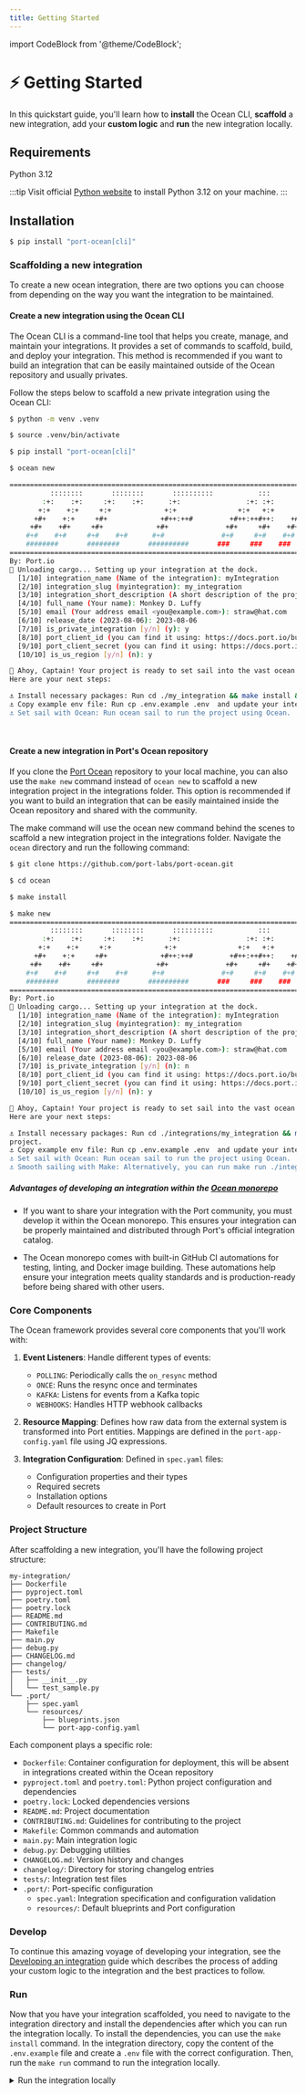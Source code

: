 ```yaml
---
title: Getting Started
---
```


import CodeBlock from '@theme/CodeBlock';

# ⚡️ Getting Started

In this quickstart guide, you'll learn how to **install** the Ocean CLI, **scaffold** a new integration, add your **custom logic** and **run** the new integration locally.

## Requirements

Python 3.12

:::tip
Visit official [Python website](https://www.python.org/downloads/) to install Python 3.12 on your machine.
:::

## Installation

```bash showLineNumbers
$ pip install "port-ocean[cli]"
```

### Scaffolding a new integration

To create a new ocean integration, there are two options you can choose from depending on the way you want the integration to be maintained.

#### Create a new integration using the Ocean CLI

The Ocean CLI is a command-line tool that helps you create, manage, and maintain your integrations. It provides a set of commands to scaffold, build, and deploy your integration. This method is recommended if you want to build an integration that can be easily maintained outside of the Ocean repository and usually privates.

Follow the steps below to scaffold a new private integration using the Ocean CLI:

```bash showLineNumbers
$ python -m venv .venv

$ source .venv/bin/activate

$ pip install "port-ocean[cli]"

$ ocean new

=====================================================================================
          ::::::::       ::::::::       ::::::::::           :::        ::::    ::: 
        :+:    :+:     :+:    :+:      :+:                :+: :+:      :+:+:   :+:  
       +:+    +:+     +:+             +:+               +:+   +:+     :+:+:+  +:+   
      +#+    +:+     +#+             +#++:++#         +#++:++#++:    +#+ +:+ +#+    
     +#+    +#+     +#+             +#+              +#+     +#+    +#+  +#+#+#     
    #+#    #+#     #+#    #+#      #+#              #+#     #+#    #+#   #+#+#      
    ########       ########       ##########       ###     ###    ###    ####      
=====================================================================================
By: Port.io
🚢 Unloading cargo... Setting up your integration at the dock.
  [1/10] integration_name (Name of the integration): myIntegration
  [2/10] integration_slug (myintegration): my_integration
  [3/10] integration_short_description (A short description of the project): My custom integration made for Port
  [4/10] full_name (Your name): Monkey D. Luffy
  [5/10] email (Your address email <you@example.com>): straw@hat.com
  [6/10] release_date (2023-08-06): 2023-08-06
  [7/10] is_private_integration [y/n] (y): y
  [8/10] port_client_id (you can find it using: https://docs.port.io/build-your-software-catalog/custom-integration/api/#find-your-port-credentials): <your-port-client-id>
  [9/10] port_client_secret (you can find it using: https://docs.port.io/build-your-software-catalog/custom-integration/api/#find-your-port-credentials): <your-port-client-secret>
  [10/10] is_us_region [y/n] (n): y

🌊 Ahoy, Captain! Your project is ready to set sail into the vast ocean of possibilities!
Here are your next steps:

⚓️ Install necessary packages: Run cd ./my_integration && make install && . .venv/bin/activate to install all required packages for your project.
⚓️ Copy example env file: Run cp .env.example .env  and update your integration's configuration in the .env file.
⚓️ Set sail with Ocean: Run ocean sail to run the project using Ocean.

```

<br/>

#### Create a new integration in Port's Ocean repository

If you clone the [Port Ocean](https://github.com/port-labs/port-ocean) repository to your local machine, you can also use the `make new` command instead of `ocean new` to scaffold a new integration project in the integrations folder. This option is recommended if you want to build an integration that can be easily maintained inside the Ocean repository and shared with the community.

The make command will use the ocean new command behind the scenes to scaffold a new integration project in the integrations folder. Navigate the `ocean` directory and run the following command:

```bash showLineNumbers
$ git clone https://github.com/port-labs/port-ocean.git

$ cd ocean

$ make install

$ make new
=====================================================================================
          ::::::::       ::::::::       ::::::::::           :::        ::::    ::: 
        :+:    :+:     :+:    :+:      :+:                :+: :+:      :+:+:   :+:  
       +:+    +:+     +:+             +:+               +:+   +:+     :+:+:+  +:+   
      +#+    +:+     +#+             +#++:++#         +#++:++#++:    +#+ +:+ +#+    
     +#+    +#+     +#+             +#+              +#+     +#+    +#+  +#+#+#     
    #+#    #+#     #+#    #+#      #+#              #+#     #+#    #+#   #+#+#      
    ########       ########       ##########       ###     ###    ###    ####      
=====================================================================================
By: Port.io
🚢 Unloading cargo... Setting up your integration at the dock.
  [1/10] integration_name (Name of the integration): myIntegration
  [2/10] integration_slug (myintegration): my_integration
  [3/10] integration_short_description (A short description of the project): My custom integration made for Port
  [4/10] full_name (Your name): Monkey D. Luffy
  [5/10] email (Your address email <you@example.com>): straw@hat.com
  [6/10] release_date (2023-08-06): 2023-08-06
  [7/10] is_private_integration [y/n] (n): n
  [8/10] port_client_id (you can find it using: https://docs.port.io/build-your-software-catalog/custom-integration/api/#find-your-port-credentials): <your-port-client-id>
  [9/10] port_client_secret (you can find it using: https://docs.port.io/build-your-software-catalog/custom-integration/api/#find-your-port-credentials): <your-port-client-secret>
  [10/10] is_us_region [y/n] (n): y

🌊 Ahoy, Captain! Your project is ready to set sail into the vast ocean of possibilities!
Here are your next steps:

⚓️ Install necessary packages: Run cd ./integrations/my_integration && make install && . .venv/bin/activate to install all required packages for your 
project.
⚓️ Copy example env file: Run cp .env.example .env  and update your integration's configuration in the .env file.
⚓️ Set sail with Ocean: Run ocean sail to run the project using Ocean.
⚓️ Smooth sailing with Make: Alternatively, you can run make run ./integrations/my_integration to launch your project using Make.
```
##### Advantages of developing an integration within the [Ocean monorepo](https://github.com/port-labs/ocean/)

- If you want to share your integration with the Port community, you must develop it within the Ocean monorepo. This ensures your integration can be properly maintained and distributed through Port's official integration catalog.

- The Ocean monorepo comes with built-in GitHub CI automations for testing, linting, and Docker image building. These automations help ensure your integration meets quality standards and is production-ready before being shared with other users.

### Core Components

The Ocean framework provides several core components that you'll work with:

1. **Event Listeners**: Handle different types of events:
   - `POLLING`: Periodically calls the `on_resync` method
   - `ONCE`: Runs the resync once and terminates
   - `KAFKA`: Listens for events from a Kafka topic
   - `WEBHOOKS`: Handles HTTP webhook callbacks

2. **Resource Mapping**: Defines how raw data from the external system is transformed into Port entities. Mappings are defined in the `port-app-config.yaml` file using JQ expressions.

3. **Integration Configuration**: Defined in `spec.yaml` files:
   - Configuration properties and their types
   - Required secrets
   - Installation options
   - Default resources to create in Port

### Project Structure

After scaffolding a new integration, you'll have the following project structure:

```
my-integration/
├── Dockerfile
├── pyproject.toml
├── poetry.toml
├── poetry.lock
├── README.md
├── CONTRIBUTING.md
├── Makefile
├── main.py
├── debug.py
├── CHANGELOG.md
├── changelog/
├── tests/
│   ├── __init__.py
│   └── test_sample.py
└── .port/
    ├── spec.yaml
    └── resources/
        ├── blueprints.json
        └── port-app-config.yaml
```

Each component plays a specific role:
- `Dockerfile`: Container configuration for deployment, this will be absent in integrations created within the Ocean repository
- `pyproject.toml` and `poetry.toml`: Python project configuration and dependencies
- `poetry.lock`: Locked dependencies versions
- `README.md`: Project documentation
- `CONTRIBUTING.md`: Guidelines for contributing to the project
- `Makefile`: Common commands and automation
- `main.py`: Main integration logic
- `debug.py`: Debugging utilities
- `CHANGELOG.md`: Version history and changes
- `changelog/`: Directory for storing changelog entries
- `tests/`: Integration test files
- `.port/`: Port-specific configuration
  - `spec.yaml`: Integration specification and configuration validation
  - `resources/`: Default blueprints and Port configuration

### Develop

To continue this amazing voyage of developing your integration, see the [Developing an integration](../developing-an-integration/developing-an-integration.md) guide which describes the process of adding your custom logic to the integration and the best practices to follow.

### Run

Now that you have your integration scaffolded, you need to navigate to the integration directory and install the dependencies after which you can run the integration locally. To install the dependencies, you can use the `make install` command. In the integration directory, copy the content of the `.env.example` file and create a `.env` file with the correct configuration. Then, run the `make run` command to run the integration locally.

<details>
<summary>Run the integration locally</summary>
```bash showLineNumbers
$ cd ./my_integration
$ make install

$ make run
=====================================================================================
          ::::::::       ::::::::       ::::::::::           :::        ::::    ::: 
        :+:    :+:     :+:    :+:      :+:                :+: :+:      :+:+:   :+:  
       +:+    +:+     +:+             +:+               +:+   +:+     :+:+:+  +:+   
      +#+    +:+     +#+             +#++:++#         +#++:++#++:    +#+ +:+ +#+    
     +#+    +#+     +#+             +#+              +#+     +#+    +#+  +#+#+#     
    #+#    #+#     #+#    #+#      #+#              #+#     #+#    #+#   #+#+#      
    ########       ########       ##########       ###     ###    ###    ####      
=====================================================================================
By: Port.io
Setting sail... ⛵️⚓️⛵️⚓️ All hands on deck! ⚓️
🌊 Ocean version: 0.22.5
🚢 Integration version: 0.1.0-beta
INFO     | Fetching integration with id: my_integration
INFO     | No token found, fetching new token
INFO     | Fetching access token for clientId: GoZhik[REDACTED]
INFO     | Loading defaults from .port/resources
INFO     | Fetching provision enabled integrations
INFO     | Fetching organization feature flags
INFO     | Initializing integration at port
INFO     | Fetching integration with id: my_integration
INFO     | Integration does not exist, Creating new integration with default mapping
INFO     | Creating integration with id: my_integration
INFO     | Checking for diff in integration configuration
INFO     | Updating integration with id: my_integration
INFO     | Found default resources, starting creation process
INFO     | Fetching blueprint with id: my_integrationExampleBlueprint
INFO     | Creating blueprint with id: my_integrationExampleBlueprint
INFO     | Patching blueprint with id: my_integrationExampleBlueprint
INFO     | Fetching integration with id: my_integration
INFO     | Patching blueprint with id: my_integrationExampleBlueprint
INFO     | Fetching integration with id: my_integration
INFO:     Started server process [17763]
INFO:     Waiting for application startup.
INFO     | Starting integration
INFO     | Initializing integration components
Starting my_integration integration
INFO     | Event started
INFO     | Event finished
INFO     | Initializing event listener
INFO     | Found event listener type: polling
INFO     | Setting up Polling event listener with interval: 60
WARNING  | No base URL provided, skipping webhook processing
INFO     | Polling event listener iteration after 60. Checking for changes
INFO     | Fetching integration with id: my_integration
INFO:     Application startup complete.
INFO:     Uvicorn running on http://0.0.0.0:8000 (Press CTRL+C to quit)
INFO     | Detected change in integration, resyncing
INFO     | Integration resync state updated successfully
INFO     | Resync was triggered
INFO     | Event started
INFO     | Fetching port app config
INFO     | Fetching integration with id: my_integration
INFO     | Resync will use the following mappings: {'enable_merge_entity': True, 'delete_dependent_entities': True, 'create_missing_related_entities': True, 'entity_deletion_threshold': None[REDACTED], 'resources': [{'kind': 'my_integration-example-kind', 'selector': {'query': 'true'}, 'port': {'entity': {'mappings': {'identifier': '.my_custom_id', 'title': '(.my_component + " @ " + .my_service)', 'blueprint': '"my_integrationExampleBlueprint"', 'team': None[REDACTED], 'properties': {'status': '.my_enum', 'text': '.my_custom_text', 'component': '.my_component', 'service': '.my_service', 'score': '.my_special_score'}, 'relations': {}}}, 'items_to_parse': None[REDACTED]}}]}
INFO     | Fetching my_integration-example-kind resync results
INFO     | Found 1 resync tasks for my_integration-example-kind
INFO     | Triggered 1 tasks for my_integration-example-kind, failed: 0
INFO     | Parsing 25 raw results into entities
INFO     | Searching entities with query {'combinator': 'and', 'rules': [{'property': '$identifier', 'operator': 'in', 'value': ['id_0', 'id_1', 'id_2', 'id_3', 'id_4', 'id_5', 'id_6', 'id_7', 'id_8', 'id_9', 'id_10', 'id_11', 'id_12', 'id_13', 'id_14', 'id_15', 'id_16', 'id_17', 'id_18', 'id_19', 'id_20', 'id_21', 'id_22', 'id_23', 'id_24']}, {'property': '$blueprint', 'operator': '=', 'value': 'my_integrationExampleBlueprint'}, {'combinator': 'and', 'rules': [{'property': '$datasource', 'operator': 'contains', 'value': 'port-ocean/my_integration/'}, {'property': '$datasource', 'operator': 'contains', 'value': '/my_integration/exporter'}]}]}
INFO     | Got entities from port with properties and relations
INFO     | Upserting changed entities
INFO     | Upserting 25 entities
INFO     | Finished registering change for 25 raw results for kind: my_integration-example-kind. 25 entities were affected
INFO     | Finished registering kind: my_integration-example-kind-0 ,25 entities out of 0 raw results
INFO     | Starting resync diff calculation
INFO     | Running resync diff calculation, number of entities created during sync: 25
INFO     | Searching entities with query {'combinator': 'and', 'rules': [{'property':  'contains', 'value': 'port-ocean/my_integration/'}, {'property': '$datasource', 'operator': 'contains', 'value': '/my_integration/exporter'}]}
INFO     | Resync finished successfully
INFO     | Executing resync_complete hooks
INFO     | Finished executing resync_complete hooks
INFO     | Event finished
INFO     | Integration resync state updated successfully
INFO     | Polling event listener iteration after 60. Checking for changes
INFO     | Fetching integration with id: my_integration
```
</details>
#### Interactive API docs

An integration comes built-in with a [FastAPI](https://fastapi.tiangolo.com/) server which also provides a REST interface and a Swagger webpage.

To view the routes exposed by your integration open your browser and go to [http://localhost:8000/docs](http://localhost:8000/docs). You will see the automatic interactive API documentation for the integration routes (provided by [Swagger UI](https://github.com/swagger-api/swagger-ui)):

![IntegrationScaffoldSwagger.png](../../static/img/getting-started/IntegrationScaffoldSwagger.png)

<details>
<summary>Alternative API docs</summary>

There is an alternative to the API docs (provided by [Redoc](https://github.com/Redocly/redoc))

Open your browser and go to [http://localhost:8000/redoc](http://localhost:8000/redoc). You will see the following:

![IntegrationScaffoldSwagger.png](../../static/img/getting-started/IntegrationScaffoldRedoc.png)

</details>
